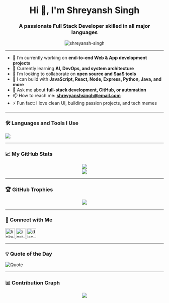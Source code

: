 <h1 align="center">Hi 👋, I'm Shreyansh Singh</h1>
<h3 align="center">A passionate Full Stack Developer skilled in all major languages</h3>

<p align="center">
  <img src="https://komarev.com/ghpvc/?username=shreyansh-singh&label=Profile%20views&color=0e75b6&style=flat" alt="shreyansh-singh" />
</p>

---

- 🔭 I’m currently working on **end-to-end Web & App development projects**
- 🌱 Currently learning **AI, DevOps, and system architecture**
- 👯 I’m looking to collaborate on **open source and SaaS tools**
- 🧠 I can build with **JavaScript, React, Node, Express, Python, Java, and more**
- 💬 Ask me about **full-stack development, GitHub, or automation**
- 📫 How to reach me: **shreyyanshsingh@email.com**
- ⚡ Fun fact: I love clean UI, building passion projects, and tech memes

---

### 🛠️ Languages and Tools I Use

<p align="left">
  <img src="https://skillicons.dev/icons?i=html,css,js,ts,react,nextjs,nodejs,express,mongodb,python,java,git,github,vscode,figma,tailwind,bootstrap" />
</p>

---

### 📈 My GitHub Stats

<p align="center">
  <img src="https://github-readme-stats.vercel.app/api?username=shreyansh-singh&show_icons=true&theme=tokyonight&hide_border=true" />
  <br />
  <img src="https://github-readme-streak-stats.herokuapp.com/?user=shreyansh-singh&theme=tokyonight&hide_border=true" />
</p>

---

### 🏆 GitHub Trophies

<p align="center">
  <img src="https://github-profile-trophy.vercel.app/?username=shreyansh-singh&theme=algolia&row=1" />
</p>

---

### 🔗 Connect with Me

<p align="left">
  <a href="https://www.linkedin.com/in/shreyansh-singh-378a1b26a" target="_blank">
    <img src="https://cdn.jsdelivr.net/npm/simple-icons@v3/icons/linkedin.svg" alt="linkedin" height="30" />
  </a>
  <a href="https://www.instagram.com/shreyyrajput" target="_blank">
    <img src="https://cdn.jsdelivr.net/npm/simple-icons@v3/icons/instagram.svg" alt="instagram" height="30" />
  </a>
  <a href="https://discord.com/users/fnsSHREYY" target="_blank">
    <img src="https://cdn.jsdelivr.net/npm/simple-icons@v3/icons/discord.svg" alt="discord" height="30" />
  </a>
</p>

---

### 💡 Quote of the Day

![Quote](https://quotes-github-readme.vercel.app/api?type=horizontal&theme=tokyonight)

---

### 📊 Contribution Graph

<p align="center">
  <img src="https://github-readme-activity-graph.cyclic.app/graph?username=shreyansh-singh&theme=react-dark" />
</p>